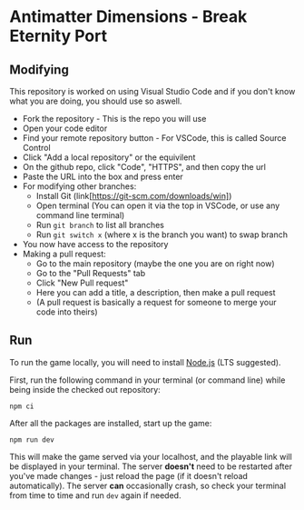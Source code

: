 # Antimatter Dimensions - Break Eternity Port

## Modifying
This repository is worked on using Visual Studio Code and if you don't know what you are doing, you should use so aswell.
- Fork the repository - This is the repo you will use
- Open your code editor
- Find your remote repository button - For VSCode, this is called Source Control
- Click "Add a local repository" or the equivilent
- On the github repo, click "Code", "HTTPS", and then copy the url
- Paste the URL into the box and press enter
- For modifying other branches:
  - Install Git (link[https://git-scm.com/downloads/win])
  - Open terminal (You can open it via the top in VSCode, or use any command line terminal)
  - Run `git branch` to list all branches
  - Run `git switch x` (where x is the branch you want) to swap branch
- You now have access to the repository
- Making a pull request:
  - Go to the main repository (maybe the one you are on right now)
  - Go to the "Pull Requests" tab
  - Click "New Pull request"
  - Here you can add a title, a description, then make a pull request
  - (A pull request is basically a request for someone to merge your code into theirs)

## Run

To run the game locally, you will need to install
[Node.js](https://nodejs.org/) (LTS suggested).

First, run the following command in your terminal (or command line) while being
inside the checked out repository:

```
npm ci
```

After all the packages are installed, start up the game:

```
npm run dev
```

This will make the game served via your localhost, and the playable link will
be displayed in your terminal. The server **doesn't** need to be restarted
after you've made changes - just reload the page (if it doesn't reload automatically).
The server **can** occasionally crash, so check your terminal from time to time and run `dev`
again if needed.
